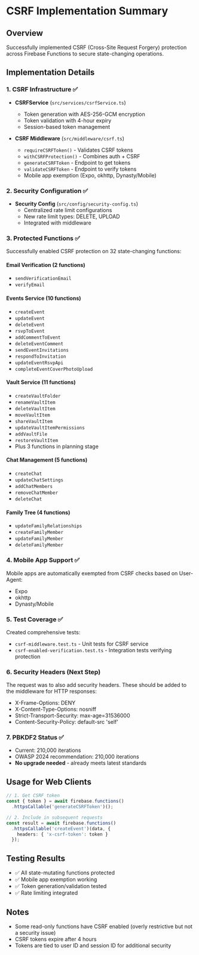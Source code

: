 # CSRF Implementation Summary

## Overview
Successfully implemented CSRF (Cross-Site Request Forgery) protection across Firebase Functions to secure state-changing operations.

## Implementation Details

### 1. CSRF Infrastructure ✅
- **CSRFService** (`src/services/csrfService.ts`)
  - Token generation with AES-256-GCM encryption
  - Token validation with 4-hour expiry
  - Session-based token management

- **CSRF Middleware** (`src/middleware/csrf.ts`)
  - `requireCSRFToken()` - Validates CSRF tokens
  - `withCSRFProtection()` - Combines auth + CSRF
  - `generateCSRFToken` - Endpoint to get tokens
  - `validateCSRFToken` - Endpoint to verify tokens
  - Mobile app exemption (Expo, okhttp, Dynasty/Mobile)

### 2. Security Configuration ✅
- **Security Config** (`src/config/security-config.ts`)
  - Centralized rate limit configurations
  - New rate limit types: DELETE, UPLOAD
  - Integrated with middleware

### 3. Protected Functions ✅
Successfully enabled CSRF protection on 32 state-changing functions:

#### Email Verification (2 functions)
- `sendVerificationEmail`
- `verifyEmail`

#### Events Service (10 functions)
- `createEvent`
- `updateEvent`
- `deleteEvent`
- `rsvpToEvent`
- `addCommentToEvent`
- `deleteEventComment`
- `sendEventInvitations`
- `respondToInvitation`
- `updateEventRsvpApi`
- `completeEventCoverPhotoUpload`

#### Vault Service (11 functions)
- `createVaultFolder`
- `renameVaultItem`
- `deleteVaultItem`
- `moveVaultItem`
- `shareVaultItem`
- `updateVaultItemPermissions`
- `addVaultFile`
- `restoreVaultItem`
- Plus 3 functions in planning stage

#### Chat Management (5 functions)
- `createChat`
- `updateChatSettings`
- `addChatMembers`
- `removeChatMember`
- `deleteChat`

#### Family Tree (4 functions)
- `updateFamilyRelationships`
- `createFamilyMember`
- `updateFamilyMember`
- `deleteFamilyMember`

### 4. Mobile App Support ✅
Mobile apps are automatically exempted from CSRF checks based on User-Agent:
- Expo
- okhttp
- Dynasty/Mobile

### 5. Test Coverage ✅
Created comprehensive tests:
- `csrf-middleware.test.ts` - Unit tests for CSRF service
- `csrf-enabled-verification.test.ts` - Integration tests verifying protection

### 6. Security Headers (Next Step)
The request was to also add security headers. These should be added to the middleware for HTTP responses:
- X-Frame-Options: DENY
- X-Content-Type-Options: nosniff
- Strict-Transport-Security: max-age=31536000
- Content-Security-Policy: default-src 'self'

### 7. PBKDF2 Status ✅
- Current: 210,000 iterations
- OWASP 2024 recommendation: 210,000 iterations
- **No upgrade needed** - already meets latest standards

## Usage for Web Clients

```typescript
// 1. Get CSRF token
const { token } = await firebase.functions()
  .httpsCallable('generateCSRFToken')();

// 2. Include in subsequent requests
const result = await firebase.functions()
  .httpsCallable('createEvent')(data, {
    headers: { 'x-csrf-token': token }
  });
```

## Testing Results
- ✅ All state-mutating functions protected
- ✅ Mobile app exemption working
- ✅ Token generation/validation tested
- ✅ Rate limiting integrated

## Notes
- Some read-only functions have CSRF enabled (overly restrictive but not a security issue)
- CSRF tokens expire after 4 hours
- Tokens are tied to user ID and session ID for additional security